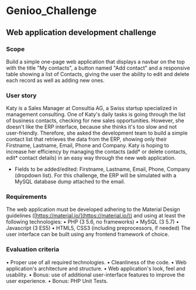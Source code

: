 # Genioo_Challenge
## Web application development challenge

### Scope

Build a simple one-page web application that displays a navbar on the top with the title "My contacts", a button named "Add contact" and a responsive table showing a list of Contacts, giving the user the ability to edit and delete each record as well as adding new ones.

### User story

Katy is a Sales Manager at Consultia AG, a Swiss startup specialized in management consulting. One of Katy's daily tasks is going through the list of business contacts, checking for new
sales opportunities. However, she doesn't like the ERP interface, because she thinks it's too slow and not user-friendly. Therefore, she asked the development team to build a simple contact list that retrieves the data from the ERP, showing only their Firstname, Lastname, Email, Phone and Company. Katy is hoping to increase her efficiency by managing the contacts (add* or delete contacts, edit* contact details) in an easy way through the new web application.
* Fields to be added/edited: Firstname, Lastname, Email, Phone, Company (dropdown list).
For this challenge, the ERP will be simulated with a MySQL database dump attached to the email.

### Requirements

The web application must be developed adhering to the Material Design guidelines ([https://material.io/](https://material.io/)) and using at least the following technologies:
• PHP (3 5.6, no frameworks)
• MySQL (3 5.7)
• Javascript (3 ES5)
• HTML5, CSS3 (including preprocessors, if needed)
The user interface can be built using any frontend framework of choice.

### Evaluation criteria

• Proper use of all required technologies.
• Cleanliness of the code.
• Web application's architecture and structure.
• Web application's look, feel and usability.
• Bonus: use of additional user-interface features to improve the user experience.
• Bonus: PHP Unit Tests.